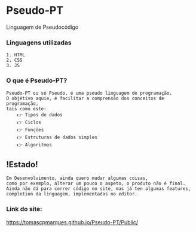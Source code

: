 # Pseudo-PT
 Linguagem de Pseudocódigo

### Linguagens utilizadas
    1. HTML 
    2. CSS
    3. JS 

### O que é Pseudo-PT?
    Pseudo-PT ou só Pseudo, é uma pseudo linguagem de programação.
    O objétivo aquie, é facilitar a comprensão dos conceitos de programação,
    tais como este:
        👉 Tipos de dados
        👉 Ciclos
        👉 Funções
        👉 Estruturas de dados simples
        👉 Algoritmos

## !Estado!
    Em Desenvolvimento, ainda quero mudar algumas coisas,
    como por exemplo, alterar um pouco o aspeto, o produto não é final.
    Ainda não dá para correr código no site, mas já ten algumas features,
    completion da linguagem, implementadas no editor.
### Link do site:
https://tomascpmarques.github.io/Pseudo-PT/Public/
